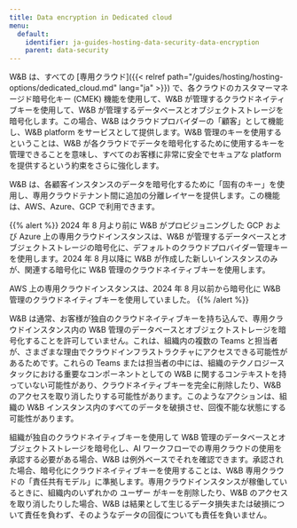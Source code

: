 ```yaml
---
title: Data encryption in Dedicated cloud
menu:
  default:
    identifier: ja-guides-hosting-data-security-data-encryption
    parent: data-security
---
```


W&B は、すべての [専用クラウド]({{< relref path="/guides/hosting/hosting-options/dedicated_cloud.md" lang="ja" >}}) で、各クラウドのカスタマーマネージド暗号化キー (CMEK) 機能を使用して、W&B が管理するクラウドネイティブキーを使用して、W&B が管理するデータベースとオブジェクトストレージを暗号化します。この場合、W&B はクラウドプロバイダーの「顧客」として機能し、W&B platform をサービスとして提供します。W&B 管理のキーを使用するということは、W&B が各クラウドでデータを暗号化するために使用するキーを管理できることを意味し、すべてのお客様に非常に安全でセキュアな platform を提供するという約束をさらに強化します。

W&B は、各顧客インスタンスのデータを暗号化するために「固有のキー」を使用し、専用クラウドテナント間に追加の分離レイヤーを提供します。この機能は、AWS、Azure、GCP で利用できます。

{{% alert %}}
2024 年 8 月より前に W&B がプロビジョニングした GCP および Azure 上の専用クラウドインスタンスは、W&B が管理するデータベースとオブジェクトストレージの暗号化に、デフォルトのクラウドプロバイダー管理キーを使用します。2024 年 8 月以降に W&B が作成した新しいインスタンスのみが、関連する暗号化に W&B 管理のクラウドネイティブキーを使用します。

AWS 上の専用クラウドインスタンスは、2024 年 8 月以前から暗号化に W&B 管理のクラウドネイティブキーを使用していました。
{{% /alert %}}

W&B は通常、お客様が独自のクラウドネイティブキーを持ち込んで、専用クラウドインスタンス内の W&B 管理のデータベースとオブジェクトストレージを暗号化することを許可していません。これは、組織内の複数の Teams と担当者が、さまざまな理由でクラウドインフラストラクチャにアクセスできる可能性があるためです。これらの Teams または担当者の中には、組織のテクノロジースタックにおける重要なコンポーネントとしての W&B に関するコンテキストを持っていない可能性があり、クラウドネイティブキーを完全に削除したり、W&B のアクセスを取り消したりする可能性があります。このようなアクションは、組織の W&B インスタンス内のすべてのデータを破損させ、回復不能な状態にする可能性があります。

組織が独自のクラウドネイティブキーを使用して W&B 管理のデータベースとオブジェクトストレージを暗号化し、AI ワークフローでの専用クラウドの使用を承認する必要がある場合、W&B は例外ベースでそれを確認できます。承認された場合、暗号化にクラウドネイティブキーを使用することは、W&B 専用クラウドの「責任共有モデル」に準拠します。専用クラウドインスタンスが稼働しているときに、組織内のいずれかの ユーザー がキーを削除したり、W&B のアクセスを取り消したりした場合、W&B は結果として生じるデータ損失または破損について責任を負わず、そのようなデータの回復についても責任を負いません。
